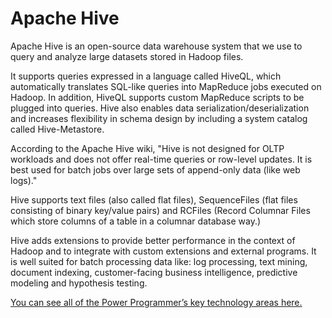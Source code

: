 # Apache Hive

Apache Hive is an open-source data warehouse system that we use to query and analyze large datasets stored in Hadoop files.

It supports queries expressed in a language called HiveQL, which automatically translates SQL-like queries into MapReduce jobs executed on Hadoop. In addition, HiveQL supports custom MapReduce scripts to be plugged into queries. Hive also enables data serialization/deserialization and increases flexibility in schema design by including a system catalog called Hive-Metastore.

According to the Apache Hive wiki, "Hive is not designed for OLTP workloads and does not offer real-time queries or row-level updates. It is best used for batch jobs over large sets of append-only data (like web logs)." 

Hive supports text files (also called flat files), SequenceFiles (flat files consisting of binary key/value pairs) and RCFiles (Record Columnar Files which store columns of a table in a columnar database way.)

Hive adds extensions to provide better performance in the context of Hadoop and to integrate with custom extensions and external programs. It is well suited for batch processing data like: log processing, text mining, document indexing, customer-facing business intelligence, predictive modeling and hypothesis testing.

[You can see all of the Power Programmer’s key technology areas here.](https://github.com/InfosysUS/power-programmer/blob/master/Key%20Technology%20Areas.jpg)
